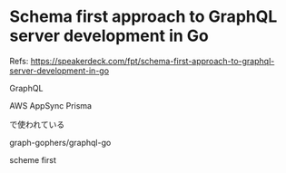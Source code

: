 # Schema first approach to GraphQL server development in Go

Refs: <https://speakerdeck.com/fpt/schema-first-approach-to-graphql-server-development-in-go>

GraphQL

AWS AppSync
Prisma

で使われている

graph-gophers/graphql-go

scheme first
